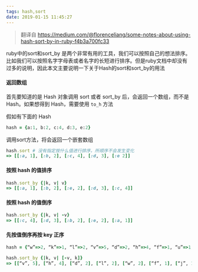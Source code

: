 ```yaml
---
tags: hash,sort
date: 2019-01-15 11:45:27
---
```

> 翻译自 https://medium.com/@florenceliang/some-notes-about-using-hash-sort-by-in-ruby-f4b3a700fc33

ruby中的sort和sort_by 是两个非常有用的工具，我们可以按照自己的想法排序。比如我们可以按照名字字母表或者名字的长短进行排序。但是ruby文档中却没有过多的说明，因此本文主要说明一下关于Hash的sort和sort_by的用法

#### 返回数组

首先要知道的是 Hash 对象调用 sort 或者 sort_by 后，会返回一个数组，而不是Hash。如果想得到 Hash，需要使用 `to_h` 方法

假如有下面的 Hash

```ruby
hash = {a:1, b:2, c:4, d:3, e:2}
```

调用sort方法，将会返回一个嵌套数组

```ruby
hash.sort # 没有指定按什么值进行排序，所顺序不会发生变化
=> [[:a, 1], [:b, 2], [:c, 4], [:d, 3], [:e 2]]
```

#### 按照 hash 的值排序

```ruby
hash.sort_by {|k, v| v}
=> [[:a, 1], [:b, 2], [:e, 2], [:d, 3], [:c, 4]]
```

#### 按照 hash 的值倒序

```ruby
hash.sort_by {|k, v| -v}
=> [[:c, 4], [:d, 3], [:b, 2], [:e, 2], [:a, 1]]
```

#### 先按值倒序再按 key 正序

```ruby
hash = {“w”=>2, “k”=>1, “l”=>2, “v”=>5, “d”=>2, “h”=>4, “f”=>1, “u”=>1, “p”=>1, “j”=>1}

hash.sort_by {|k, v| [-v, k]}
=> [[“v”, 5], [“h”, 4], [“d”, 2], [“l”, 2], [“w”, 2], [“f”, 1], [“j”, 1], [“k”, 1], [“p”, 1], [“u”, 1]]
```
